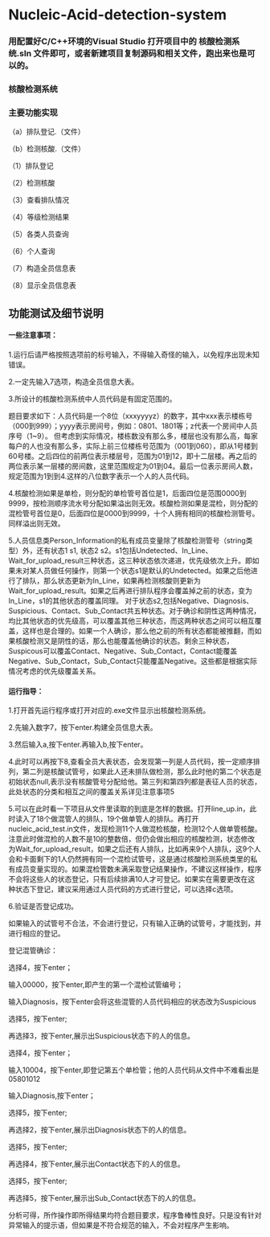 # Nucleic-Acid-detection-system
### 用配置好C/C++环境的Visual Studio 打开项目中的  核酸检测系统.sln 文件即可，或者新建项目复制源码和相关文件，跑出来也是可以的。
### 核酸检测系统
### 主要功能实现

（a）排队登记.（文件）

（b）检测核酸.（文件）

（1）排队登记

（2）检测核酸

（3）查看排队情况

（4）等级检测结果

（5）各类人员查询

（6）个人查询

（7）构造全员信息表

（8）显示全员信息表

## 功能测试及细节说明
#### 一些注意事项：
1.运行后请严格按照选项前的标号输入，不得输入奇怪的输入，以免程序出现未知错误。

2.一定先输入7选项，构造全员信息大表。

3.所设计的核酸检测系统中人员代码是有固定范围的。

题目要求如下：人员代码是一个8位（xxxyyyyz）的数字，其中xxx表示楼栋号（000到999）；yyyy表示房间号，例如：0801、1801等；z代表一个房间中人员序号（1~9）。
但考虑到实际情况，楼栋数没有那么多，楼层也没有那么高，每家每户的人也没有那么多，实际上前三位楼栋号范围为（001到060），即从1号楼到60号楼。之后四位的前两位表示楼层号，范围为01到12，即十二层楼。再之后的两位表示某一层楼的房间数，这里范围规定为01到04。最后一位表示房间人数，规定范围为1到到4.这样的八位数字表示一个人的人员代码。

4.核酸检测如果是单检，则分配的单检管号首位是1，后面四位是范围0000到9999，按检测顺序流水号分配如果溢出则无效。核酸检测如果是混检，则分配的混检管号首位是0，后面四位是0000到9999，十个人拥有相同的核酸检测管号。同样溢出则无效。

5.人员信息类Person_Information的私有成员变量除了核酸检测管号（string类型）外，还有状态1 s1, 状态2 s2。s1包括Undetected、In_Line、Wait_for_upload_result三种状态，这三种状态依次递进，优先级依次上升。即如果未对某人员做任何操作，则第一个状态s1是默认的Undetected。如果之后他进行了排队，那么状态更新为In_Line，如果再检测核酸则更新为Wait_for_upload_result。如果之后再进行排队程序会覆盖掉之前的状态，变为In_Line，s1的其他状态的覆盖同理。
对于状态s2,包括Negative、Diagnosis、Suspicious、Contact、Sub_Contact共五种状态。对于确诊和阴性这两种情况，均比其他状态的优先级高，可以覆盖其他三种状态，而这两种状态之间可以相互覆盖，这样也是合理的。如果一个人确诊，那么他之前的所有状态都能被推翻，而如果核酸检测又是阴性的话，那么也能覆盖他确诊的状态。剩余三种状态，Suspicous可以覆盖Contact、Negative、Sub_Contact，Contact能覆盖Negative、Sub_Contact，Sub_Contact只能覆盖Negative。这些都是根据实际情况考虑的优先级覆盖关系。

#### 运行指导：

1.打开首先运行程序或打开对应的.exe文件显示出核酸检测系统。

2.先输入数字7，按下enter.构建全员信息大表。

3.然后输入a,按下enter.再输入b,按下enter。

4.此时可以再按下8,查看全员大表状态，会发现第一列是人员代码，按一定顺序排列，第二列是核酸试管号，如果此人还未排队做检测，那么此时他的第二个状态是初始状态null,表示没有核酸管号分配给他。第三列和第四列都是表征人员的状态，此处状态的分类和相互之间的覆盖关系详见注意事项5

5.可以在此时看一下项目从文件里读取的到底是怎样的数据。打开line_up.in，此时读入了18个做混管人的排队，19个做单管人的排队。再打开nucleic_acid_test.in文件，发现检测11个人做混检核酸，检测12个人做单管核酸。注意此时做混检的人数不是10的整数倍，但仍会做出相应的核酸检测，状态修改为Wait_for_upload_result，如果之后还有人排队，比如再来9个人排队，这9个人会和卡面剩下的1人仍然拥有同一个混检试管号，这是通过核酸检测系统类里的私有成员变量实现的。如果混检管数未满采取登记结果操作，不建议这样操作，程序不会将这些人的状态登记，只有后续排满10人才可登记。如果实在需要更改在这种状态下登记，建议采用通过人员代码的方式进行登记，可以选择c选项。

6.验证是否登记成功。

如果输入的试管号不合法，不会进行登记，只有输入正确的试管号，才能找到，并进行相应的登记。

登记混管确诊：

选择4，按下enter；

输入00000，按下enter,即产生的第一个混检试管编号；

输入Diagnosis，按下enter会将这些混管的人员代码相应的状态改为Suspicious

选择5，按下enter;

再选择3，按下enter,展示出Suspicious状态下的人的信息。

选择4，按下enter；

输入10004，按下enter,即登记第五个单检管；他的人员代码从文件中不难看出是05801012

输入Diagnosis,按下enter；

选择5，按下enter;

再选择2，按下enter,展示出Diagnosis状态下的人的信息。

选择5，按下enter;

再选择4，按下enter,展示出Contact状态下的人的信息。

选择5，按下enter;

再选择5，按下enter,展示出Sub_Contact状态下的人的信息。

分析可得，所作操作即所得结果均符合题目要求，程序鲁棒性良好。只是没有针对异常输入的提示语，但如果是不符合规范的输入，不会对程序产生影响。
